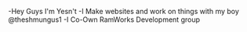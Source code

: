 -Hey Guys I'm Yesn't
-I Make websites and work on things with my boy @theshmungus1
-I Co-Own RamWorks Development group
